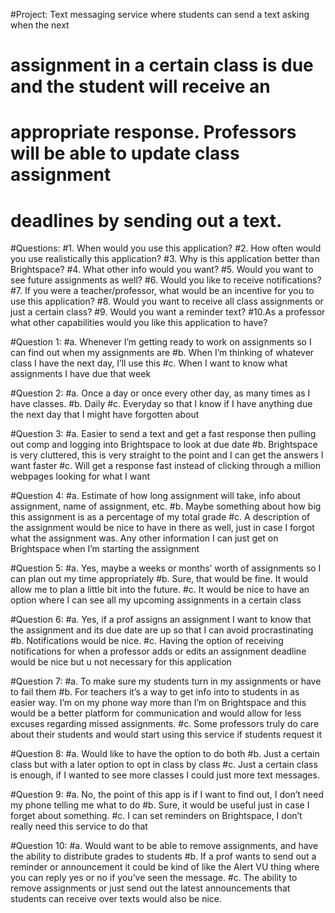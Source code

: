 #Project:   Text messaging service where students can send a text asking when the next 
#           assignment in a certain class is due and the student will receive an 
#           appropriate response. Professors will be able to update class assignment 
#           deadlines by sending out a text. 

#Questions:
#1.	When would you use this application?
#2.	How often would you use realistically this application?
#3.	Why is this application better than Brightspace?
#4.	What other info would you want?
#5.	Would you want to see future assignments as well?
#6.	Would you like to receive notifications?
#7.	If you were a teacher/professor, what would be an incentive for you to use this application?
#8.	Would you want to receive all class assignments or just a certain class? 
#9.	Would you want a reminder text?
#10.As a professor what other capabilities would you like this application to have? 


#Question 1:
#a.	Whenever I’m getting ready to work on assignments so I can find out when my assignments are
#b.	When I’m thinking of whatever class I have the next day, I’ll use this
#c.	When I want to know what assignments I have due that week 

#Question 2:
#a.	Once a day or once every other day, as many times as I have classes. 
#b.	Daily
#c.	Everyday so that I know if I have anything due the next day that I might have forgotten about

#Question 3:
#a.	Easier to send a text and get a fast response then pulling out comp and logging into Brightspace to look at due date
#b.	Brightspace is very cluttered, this is very straight to the point and I can get the answers I want faster
#c.	Will get a response fast instead of clicking through a million webpages looking for what I want

#Question 4:
#a.	Estimate of how long assignment will take, info about assignment, name of assignment, etc.
#b.	Maybe something about how big this assignment is as a percentage of my total grade
#c.	A description of the assignment would be nice to have in there as well, just in case I forgot what the assignment was. Any other information I can just get on Brightspace when I’m starting the assignment

#Question 5:
#a.	Yes, maybe a weeks or months’ worth of assignments so I can plan out my time appropriately
#b.	Sure, that would be fine. It would allow me to plan a little bit into the future. 
#c.	It would be nice to have an option where I can see all my upcoming assignments in a certain class 

#Question 6:
#a.	Yes, if a prof assigns an assignment I want to know that the assignment and its due date are up so that I can avoid procrastinating
#b.	Notifications would be nice. 
#c.	Having the option of receiving notifications for when a professor adds or edits an assignment deadline would be nice but u not necessary for this application

#Question 7:
#a.	To make sure my students turn in my assignments or have to fail them
#b.	For teachers it’s a way to get info into to students in as easier way. I’m on my phone way more than I’m on Brightspace and this would be a better platform for communication and would allow for less excuses regarding missed assignments. 
#c.	Some professors truly do care about their students and would start using this service if students request it

#Question 8:
#a.	Would like to have the option to do both 
#b.	Just a certain class but with a later option to opt in class by class 
#c.	Just a certain class is enough, if I wanted to see more classes I could just more text messages. 

#Question 9:
#a.	No, the point of this app is if I want to find out, I don’t need my phone telling me what to do
#b.	Sure, it would be useful just in case I forget about something. 
#c.	I can set reminders on Brightspace, I don’t really need this service to do that

#Question 10:
#a.	Would want to be able to remove assignments, and have the ability to distribute grades to students 
#b.	If a prof wants to send out a reminder or announcement it could be kind of like the Alert VU thing where you can reply yes or no if you’ve seen the message. 
#c.	The ability to remove assignments or just send out the latest announcements that students can receive over texts would also be nice.
